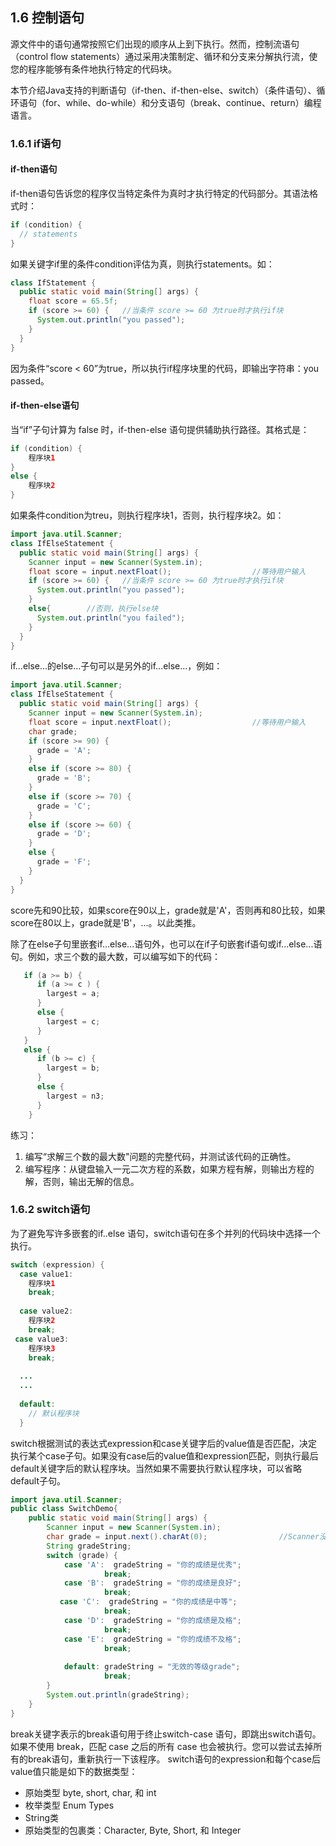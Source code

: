 ## 1.6 控制语句

源文件中的语句通常按照它们出现的顺序从上到下执行。然而，控制流语句（control flow statements）通过采用决策制定、循环和分支来分解执行流，使您的程序能够有条件地执行特定的代码块。

本节介绍Java支持的判断语句（if-then、if-then-else、switch）（条件语句）、循环语句（for、while、do-while）和分支语句（break、continue、return）编程语言。

### 1.6.1 if语句
#### if-then语句

if-then语句告诉您的程序仅当特定条件为真时才执行特定的代码部分。其语法格式时：
```java
if (condition) {
  // statements
}
```
如果关键字if里的条件condition评估为真，则执行statements。如：

```java
class IfStatement {
  public static void main(String[] args) {
    float score = 65.5f;    
    if (score >= 60) {   //当条件 score >= 60 为true时才执行if块
      System.out.println("you passed");
    }    
  }
}
```
因为条件“score < 60”为true，所以执行if程序块里的代码，即输出字符串：you passed。

#### if-then-else语句

当“if”子句计算为 false 时，if-then-else 语句提供辅助执行路径。其格式是：
```java
if (condition) {
    程序块1
}
else {
    程序块2
}
```
如果条件condition为treu，则执行程序块1，否则，执行程序块2。如：
```java
import java.util.Scanner;
class IfElseStatement {
  public static void main(String[] args) {   
    Scanner input = new Scanner(System.in);   
    float score = input.nextFloat();                  //等待用户输入
    if (score >= 60) {   //当条件 score >= 60 为true时才执行if块
      System.out.println("you passed");
    }  
    else{        //否则，执行else块
      System.out.println("you failed");
    }
  }
}
```

if...else...的else...子句可以是另外的if...else...，例如：
```java
import java.util.Scanner;
class IfElseStatement {
  public static void main(String[] args) {   
    Scanner input = new Scanner(System.in);   
    float score = input.nextFloat();                  //等待用户输入
    char grade;                                 
    if (score >= 90) {   
      grade = 'A';
    }  
    else if (score >= 80) {   
      grade = 'B';
    }
    else if (score >= 70) {   
      grade = 'C';
    }
    else if (score >= 60) {   
      grade = 'D';
    }
    else {   
      grade = 'F';
    }
  }
}
```
score先和90比较，如果score在90以上，grade就是'A'，否则再和80比较，如果score在80以上，grade就是'B'，...。以此类推。

除了在else子句里嵌套if...else...语句外，也可以在if子句嵌套if语句或if...else...语句。例如，求三个数的最大数，可以编写如下的代码：
```java
   if (a >= b) {     
      if (a >= c ) {
        largest = a;
      }
      else {
        largest = c;
      }
   } 
   else {      
      if (b >= c) {
        largest = b;
      }
      else {
        largest = n3;
      }
    }
```


练习：
1. 编写“求解三个数的最大数"问题的完整代码，并测试该代码的正确性。
2. 编写程序：从键盘输入一元二次方程的系数，如果方程有解，则输出方程的解，否则，输出无解的信息。

### 1.6.2  switch语句
为了避免写许多嵌套的if..else 语句，switch语句在多个并列的代码块中选择一个执行。
```java
switch (expression) {
  case value1:
    程序块1
    break;
  
  case value2:
    程序块2
    break;
 case value3:
    程序块3
    break;
  
  ...
  ...
  
  default:
    // 默认程序块
  }
```
switch根据测试的表达式expression和case关键字后的value值是否匹配，决定执行某个case子句。如果没有case后的value值和expression匹配，则执行最后default关键字后的默认程序块。当然如果不需要执行默认程序块，可以省略default子句。
```java
import java.util.Scanner;
public class SwitchDemo{
    public static void main(String[] args) {
        Scanner input = new Scanner(System.in);   
        char grade = input.next().charAt(0);                //Scanner没有nextChar()方法，这里用String的CharAt()得到输入字符串的第一个字符。     
        String gradeString;
        switch (grade) {
            case 'A':  gradeString = "你的成绩是优秀";
                     break;
            case 'B':  gradeString = "你的成绩是良好";
                     break;
           case 'C':  gradeString = "你的成绩是中等";
                     break;
            case 'D':  gradeString = "你的成绩是及格";
                     break;
            case 'E':  gradeString = "你的成绩不及格";
                     break;
        
            default: gradeString = "无效的等级grade";
                     break;
        }
        System.out.println(gradeString);
    }
}
```
break关键字表示的break语句用于终止switch-case 语句，即跳出switch语句。如果不使用 break，匹配 case 之后的所有 case 也会被执行。您可以尝试去掉所有的break语句，重新执行一下该程序。
switch语句的expression和每个case后value值只能是如下的数据类型： 
 - 原始类型 byte, short, char, 和 int
 - 枚举类型 Enum Types
 - String类
 - 原始类型的包裹类：Character, Byte, Short, 和 Integer
 




